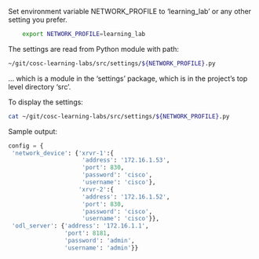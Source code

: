 Set environment variable NETWORK_PROFILE to ‘learning_lab’ or any other setting you prefer.
```bash
	export NETWORK_PROFILE=learning_lab
```
The settings are read from Python module with path:
```bash
~/git/cosc-learning-labs/src/settings/${NETWORK_PROFILE}.py
```
… which is a module in the ‘settings’ package, which is in the project’s top level directory ‘src’.

To display the settings:
```bash
cat ~/git/cosc-learning-labs/src/settings/${NETWORK_PROFILE}.py
```
Sample output:
```python
config = {
 'network_device': {'xrvr-1':{
                     'address': '172.16.1.53',
                     'port': 830,
                     'password': 'cisco',
                     'username': 'cisco'},
                    'xrvr-2':{
                     'address': '172.16.1.52',
                     'port': 830,
                     'password': 'cisco',
                     'username': 'cisco'}},
 'odl_server': {'address': '172.16.1.1',
                'port': 8181,
                'password': 'admin',
                'username': 'admin'}}
```
